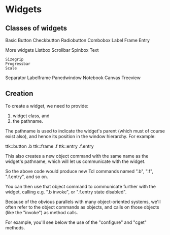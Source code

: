 # Widgets

## Classes of widgets

Basic
    Button
    Checkbutton
    Radiobutton
    Combobox
    Label
    Frame
    Entry

More widgets
    Listbox
    Scrollbar
    Spinbox
    Text
    
    Sizegrip
    Progressbar
    Scale




Separator
Labelframe
Panedwindow
Notebook
Canvas
Treeview

## Creation

To create a widget, we need to provide:

1.  widget class, and 
2.  the pathname. 

The pathname is used to indicate the widget's parent (which must of course exist also), and hence its position in the window hierarchy. For example:

ttk::button .b
ttk::frame .f
ttk::entry .f.entry

This also creates a new object command with the same name as the widget's pathname, which will let us communicate with the widget. 

So the above code would produce new Tcl commands named ".b", ".f", ".f.entry", and so on. 

You can then use that object command to communicate further with the widget, 
calling e.g. ".b invoke", or ".f.entry state disabled". 

Because of the obvious parallels with many object-oriented systems, we'll often refer to the object commands as objects,
 and calls on those objects (like the "invoke") as method calls. 
 
 For example, you'll see below the use of the "configure" and "cget" methods.